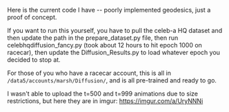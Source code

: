 Here is the current code I have -- poorly implemented geodesics, just a proof of concept.

If you want to run this yourself, you have to pull the celeb-a HQ dataset and then update the path in the prepare_dataset.py file, then run celebhqdiffusion_fancy.py (took about 12 hours to hit epoch 1000 on racecar), then update the Diffusion_Results.py to load whatever epoch you decided to stop at.

For those of you who have a racecar account, this is all in ```/data5/accounts/marsh/Diffusion/```, and is all pre-trained and ready to go.

I wasn't able to upload the t=500 and t=999 animations due to size restrictions, but here they are in imgur: https://imgur.com/a/UryNNNi
